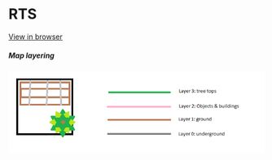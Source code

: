 # RTS
[View in browser](https://lorenzo373.github.io/RTS/client/)

##### Map layering #####
![Map layering](./docs/maplayers.png)

